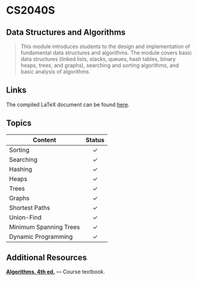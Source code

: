 # CS2040S #

## Data Structures and Algorithms ##

> This module introduces students to the design and implementation of fundamental data structures and algorithms. The module covers basic data structures (linked lists, stacks, queues, hash tables, binary heaps, trees, and graphs), searching and sorting algorithms, and basic analysis of algorithms.

## Links ##

The compiled LaTeX document can be found [here](https://github.com/jontmy/nus-cs2040s/blob/master/src/cs2040s.pdf).

## Topics ##

| **Content**                                | **Status** |
|--------------------------------------------|:----------:|
| Sorting                                    | ✓          |
| Searching                                  | ✓          |
| Hashing                                    | ✓          |
| Heaps                                      | ✓          |
| Trees                                      | ✓          |
| Graphs                                     | ✓          |
| Shortest Paths                             | ✓          |
| Union-Find                                 | ✓          |
| Minimum Spanning Trees                     | ✓          |
| Dynamic Programming                        | ✓          |

## Additional Resources ##

[**Algorithms, 4th ed.**](https://algs4.cs.princeton.edu/home/) — Course textbook.
